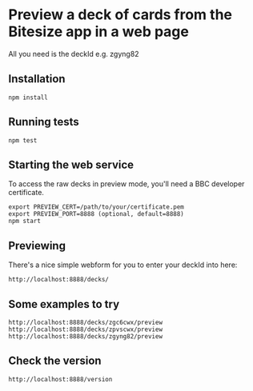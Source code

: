 # Preview a deck of cards from the Bitesize app in a web page #

All you need is the deckId e.g. zgyng82

## Installation ##
```
npm install
```

## Running tests ##
```
npm test
```

## Starting the web service ##

To access the raw decks in preview mode, you'll need a BBC developer certificate.

```
export PREVIEW_CERT=/path/to/your/certificate.pem
export PREVIEW_PORT=8888 (optional, default=8888)
npm start
```

## Previewing ##

There's a nice simple webform for you to enter your deckId into here:

```
http://localhost:8888/decks/
```

## Some examples to try ##

```
http://localhost:8888/decks/zgc6cwx/preview
http://localhost:8888/decks/zpvscwx/preview
http://localhost:8888/decks/zgyng82/preview
```

## Check the version ##

```
http://localhost:8888/version
